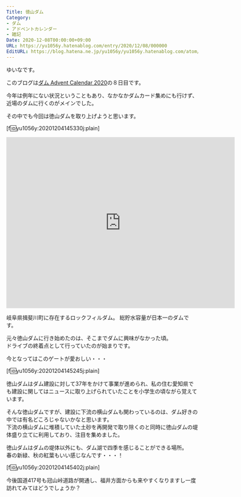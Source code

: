 ```yaml
---
Title: 徳山ダム
Category:
- ダム
- アドベントカレンダー
- 雑記
Date: 2020-12-08T00:00:00+09:00
URL: https://yu1056y.hatenablog.com/entry/2020/12/08/000000
EditURL: https://blog.hatena.ne.jp/yu1056y/yu1056y.hatenablog.com/atom/entry/26006613660337664
---
```


ゆいなです。

このブログは[ダム Advent Calendar 2020](https://adventar.org/calendars/5056)の８日目です。

今年は例年にない状況ということもあり、なかなかダムカード集めにも行けず、近場のダムに行くのがメインでした。

その中でも今回は徳山ダムを取り上げようと思います。

[f:id:yu1056y:20201204145330j:plain]

<iframe src="https://www.google.com/maps/embed?pb=!1m14!1m8!1m3!1d12965.597242277448!2d136.5016535!3d35.6671686!3m2!1i1024!2i768!4f13.1!3m3!1m2!1s0x0%3A0xeac7ce9bbbdd72bc!2z5b6z5bGx44OA44Og!5e0!3m2!1sja!2sjp!4v1606915027166!5m2!1sja!2sjp" width="600" height="450" frameborder="0" style="border:0;" allowfullscreen="" aria-hidden="false" tabindex="0"></iframe>

岐阜県揖斐川町に存在するロックフィルダム。
総貯水容量が日本一のダムです。

元々徳山ダムに行き始めたのは、そこまでダムに興味がなかった頃。  
ドライブの終着点として行っていたのが始まりです。

今となってはこのゲートが愛おしい・・・

[f:id:yu1056y:20201204145245j:plain]


徳山ダムはダム建設に対して37年をかけて事業が進められ、私の住む愛知県でも建設に関してはニュースに取り上げられていたことを小学生の頃ながら覚えています。

そんな徳山ダムですが、建設に下流の横山ダムも関わっているのは、ダム好きの中では有名どころじゃないかなと思います。  
下流の横山ダムに堆積していた土砂を再開発で取り除くのと同時に徳山ダムの堤体盛り立てに利用しており、注目を集めました。

徳山ダムはダムの堤体以外にも、ダム湖で四季を感じることができる場所。  
春の新緑、秋の紅葉もいい感じなんです・・・！

[f:id:yu1056y:20201204145402j:plain]

今後国道417号も冠山峠道路が開通し、福井方面からも来やすくなりますし一度訪れてみてはどうでしょうか？
